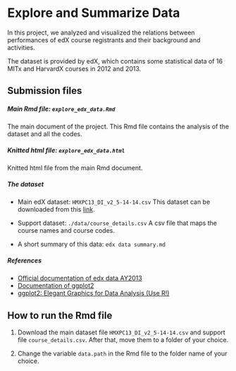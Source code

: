# Explore and Summarize Data

In this project, we analyzed and visualized the relations between performances of edX course registrants and their background and activities.

The dataset is provided by edX, which contains some statistical data of 16 MITx and HarvardX courses in 2012 and 2013.

## Submission files

##### Main Rmd file: ```explore_edx_data.Rmd```
The main document of the project. This Rmd file contains the analysis of the dataset and all the codes.

##### Knitted html file: ```explore_edx_data.html```
Knitted html file from the main Rmd document.

##### The dataset
- Main edX dataset: ```HMXPC13_DI_v2_5-14-14.csv``` This dataset can be downloaded from this [link](https://dataverse.harvard.edu/dataset.xhtml?persistentId=doi:10.7910/DVN/26147).

- Support dataset: ```./data/course_details.csv``` A csv file that maps the course names and course codes.

- A short summary of this data: ```edx data summary.md```

##### References
- [Official documentation of edx data AY2013](https://dataverse.harvard.edu/dataset.xhtml?persistentId=doi:10.7910/DVN/26147)
- [Documentation of ggplot2](http://docs.ggplot2.org/current/)
- [ggplot2: Elegant Graphics for Data Analysis (Use R!)](http://www.amazon.com/dp/0387981403/ref=cm_sw_su_dp?tag=ggplot2-20)


## How to run the Rmd file

1. Download the main dataset file ```HMXPC13_DI_v2_5-14-14.csv``` and support file ```course_details.csv```. After that, move them to a folder of your choice.

2. Change the variable ```data.path``` in the Rmd file to the folder name of your choice.